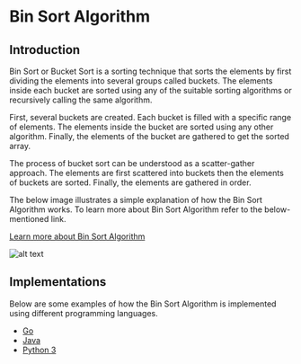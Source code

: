 # Bin Sort Algorithm

## Introduction

Bin Sort or Bucket Sort is a sorting technique that sorts the elements by first dividing the elements into several groups called buckets. The elements inside each bucket are sorted using any of the suitable sorting algorithms or recursively calling the same algorithm.

First, several buckets are created. Each bucket is filled with a specific range of elements. The elements inside the bucket are sorted using any other algorithm. Finally, the elements of the bucket are gathered to get the sorted array.

The process of bucket sort can be understood as a scatter-gather approach. The elements are first scattered into buckets then the elements of buckets are sorted. Finally, the elements are gathered in order.

The below image illustrates a simple explanation of how the Bin Sort Algorithm works. To learn more about Bin Sort Algorithm refer to the below-mentioned link.

[Learn more about Bin Sort Algorithm](https://www.programiz.com/dsa/bucket-sort)

![alt text](https://cdn.programiz.com/sites/tutorial2program/files/Bucket_2.png)

## Implementations

Below are some examples of how the Bin Sort Algorithm is implemented using different programming languages.

-   [Go](https://github.com/FOSS-UCSC/FOSSALGO/blob/master/algorithms/ar-binsrt/golang/binsrt.go)
-   [Java](https://github.com/FOSS-UCSC/FOSSALGO/blob/master/algorithms/ar-binsrt/java/BinSort.java)
-   [Python 3](https://github.com/FOSS-UCSC/FOSSALGO/blob/master/algorithms/ar-binsrt/python3/binsrt.py)
